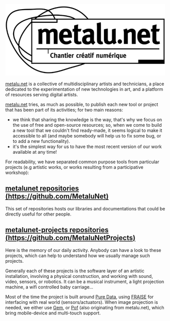 ![metalu.net-logo](img/logo-metalu-net.png)


[metalu.net](http://metalu.net) is a collective of multidisciplinary artists and technicians, a place dedicated to the experimentation of new technologies in art, and a platform of resources serving digital artists.

[metalu.net](http://metalu.net) tries, as much as possible, to publish each new tool or project that has been part of its activities; for two main reasons:

- we think that sharing the knowledge is the way, that's why we focus on the use of free and open-source resources; so, when we come to build a new tool that we couldn't find ready-made, it seems logical to make it accessible to all (and maybe somebody will help us to fix some bug, or to add a new functionality).
- it's the simplest way for us to have the most recent version of our work available at any time!

For readability, we have separated common purpose tools from particular projects (e.g artistic works, or works resulting from a participative workshop):

## [metalunet repositories (https://github.com/MetaluNet)](https://github.com/MetaluNet) 

This set of repositories hosts our libraries and documentations that could be directly useful for other people.

## [metalunet-projects repositories (https://github.com/MetaluNetProjects)](https://github.com/MetaluNetProjects) 

Here is the memory of our daily activity. Anybody can have a look to these projects, which can help to understand how we usually manage such projects.

Generally each of these projects is the software layer of an artistic installation, involving a physical construction, and working with sound, video, sensors, or robotics. It can be a musical instrument, a light projection machine, a wifi controlled baby carriage...

Most of the time the project is built around [Pure Data](http://www.puredata.info), using [FRAISE](https://github.com/MetaluNet/Fraise) for interfacing with real world (sensors/actuators). When image projection is needed, we either use [Gem](http://puredata.info/downloads/gem), or [Pof](https://github.com/Ant1r/ofxPof) (also originating from metalu.net), which bring mobile-device and multi-touch support.


